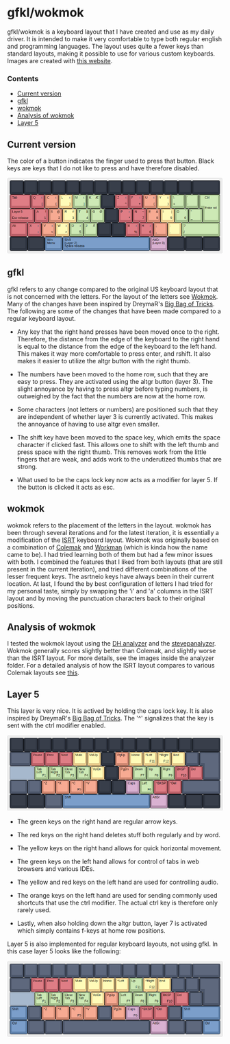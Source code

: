 # gfkl/wokmok

gfkl/wokmok is a keyboard layout that I have created and use as my daily driver. It is intended to
make it very comfortable to type both regular english and programming languages. The layout uses
quite a fewer keys than standard layouts, making it possible to use for various custom keyboards.
Images are created with [this website](http://www.keyboard-layout-editor.com/).

### Contents
* [Current version](#current-version)
* [gfkl](#gfkl)
* [wokmok](#wokmok)
* [Analysis of wokmok](#analysis)
* [Layer 5](#layer-5)

## Current version

The color of a button indicates the finger used to press that button. Black keys are keys that I do
not like to press and have therefore disabled.

![Wokmok](images/wokmok.png)

## gfkl

gfkl refers to any change compared to the original US keyboard layout that is not concerned with the
letters. For the layout of the letters see [Wokmok](#wokmok). Many of the changes have been inspired
by DreymaR's [Big Bag of Tricks](https://dreymar.colemak.org/). The following are some of the
changes that have been made compared to a regular keyboard layout.

* Any key that the right hand presses have been moved once to the right. Therefore, the distance
  from the edge of the keyboard to the right hand is equal to the distance from the edge of the
  keyboard to the left hand. This makes it way more comfortable to press enter, and rshift. It also
  makes it easier to utilize the altgr button with the right thumb.

* The numbers have been moved to the home row, such that they are easy to press. They are activated
  using the altgr button (layer 3). The slight annoyance by having to press altgr before typing
  numbers, is outweighed by the fact that the numbers are now at the home row.

* Some characters (not letters or numbers) are positioned such that they are independent of whether
  layer 3 is currently activated. This makes the annoyance of having to use altgr even smaller.

* The shift key have been moved to the space key, which emits the space character if clicked fast.
  This allows one to shift with the left thumb and press space with the right thumb. This removes
  work from the little fingers that are weak, and adds work to the underutized thumbs that are
  strong.

* What used to be the caps lock key now acts as a modifier for layer 5. If the button is clicked it
  acts as esc.

## wokmok

wokmok refers to the placement of the letters in the layout. wokmok has been through several
iterations and for the latest iteration, it is essentially a modification of the
[ISRT](https://notgate.github.io/layout/) keyboard layout. Wokmok was originally based on a
combination of [Colemak](https://colemak.com/) and [Workman](https://workmanlayout.org/) (which is
kinda how the name came to be). I had tried learning both of them but had a few minor issues with
both. I combined the features that I liked from both layouts (that are still present in the current
iteration), and tried different combinations of the lesser frequent keys. The asrtneio keys have
always been in their current location. At last, I found the by best configuration of letters I had
tried for my personal taste, simply by swapping the 'i' and 'a' columns in the ISRT layout and by
moving the punctuation characters back to their original positions.

## Analysis of wokmok

I tested the wokmok layout using the [DH
analyzer](https://colemakmods.github.io/mod-dh/analyze.html) and the
[stevepanalyzer](https://stevep99.github.io/keyboard-layout-analyzer/#/about). Wokmok generally scores
slightly better than Colemak, and slightly worse than the ISRT layout. For more details, see the
images inside the analyzer folder. For a detailed analysis of how the ISRT layout compares to
various Colemak layouts see [this](https://notgate.github.io/layout/).

## Layer 5

This layer is very nice. It is actived by holding the caps lock key. It is also inspired by
DreymaR's [Big Bag of Tricks](https://dreymar.colemak.org/). The '^' signalizes that the key is sent
with the ctrl modifier enabled.

![Layer 5 - with gfkl](images/layer5_gfkl.png)

* The green keys on the right hand are regular arrow keys.
* The red keys on the right hand deletes stuff both regularly and by word.
* The yellow keys on the right hand allows for quick horizontal movement.
* The green keys on the left hand allows for control of tabs in web browsers and various IDEs.
* The yellow and red keys on the left hand are used for controlling audio.

* The orange keys on the left hand are used for sending commonly used shortcuts that use the ctrl
  modifier. The actual ctrl key is therefore only rarely used.

* Lastly, when also holding down the altgr button, layer 7 is activated which simply contains f-keys
  at home row positions.

Layer 5 is also implemented for regular keyboard layouts, not using gfkl. In this case layer 5 looks
like the following:

![Layer 5 - without gfkl](images/layer5.png)

